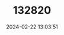 ---
title: "132820"
category: "Cephalopholis taeniops"
draft: false
date: 2024-02-22 13:03:51
languages:
  English: ["Blue-spotted Seabass", "Blue-spotted Seabream", "Spotted Grouper", "African Hind"]
  Spanish; Castilian: ["Cherna Colorada"]
  French: ["Merou", "Merou Africain", "Merou A Points Bleus", "Merou Rouge"]
---